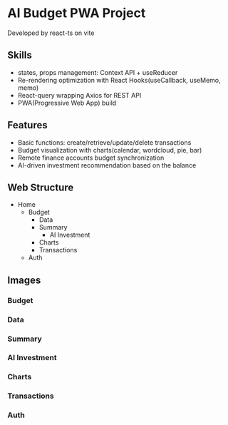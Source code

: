 # AI Budget PWA Project

Developed by react-ts on vite

## Skills

- states, props management: Context API + useReducer
- Re-rendering optimization with React Hooks(useCallback, useMemo, memo)
- React-query wrapping Axios for REST API
- PWA(Progressive Web App) build

## Features

- Basic functions: create/retrieve/update/delete transactions
- Budget visualization with charts(calendar, wordcloud, pie, bar)
- Remote finance accounts budget synchronization
- AI-driven investment recommendation based on the balance

## Web Structure

- Home
  - Budget
    - Data
    - Summary
      - AI Investment
    - Charts
    - Transactions
  - Auth

## Images

### Budget

### Data

### Summary

### AI Investment

### Charts

### Transactions

### Auth
